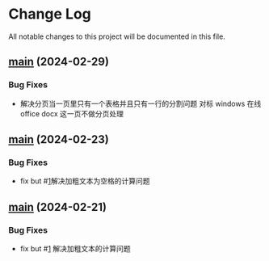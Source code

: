 # Change Log
All notable changes to this project will be documented in this file.


## [main](https://github.com/Cassielxd/CassieEditor) (2024-02-29)


### Bug Fixes

* 解决分页当一页里只有一个表格并且只有一行的分割问题 对标 windows 在线office docx 这一页不做分页处理



## [main](https://github.com/Cassielxd/CassieEditor) (2024-02-23)


### Bug Fixes

* fix but #[1](https://github.com/Cassielxd/CassieEditor/issues/1)解决加粗文本为空格的计算问题




## [main](https://github.com/Cassielxd/CassieEditor) (2024-02-21)


### Bug Fixes

* fix but #[1](https://github.com/Cassielxd/CassieEditor/issues/1) 解决加粗文本的计算问题
